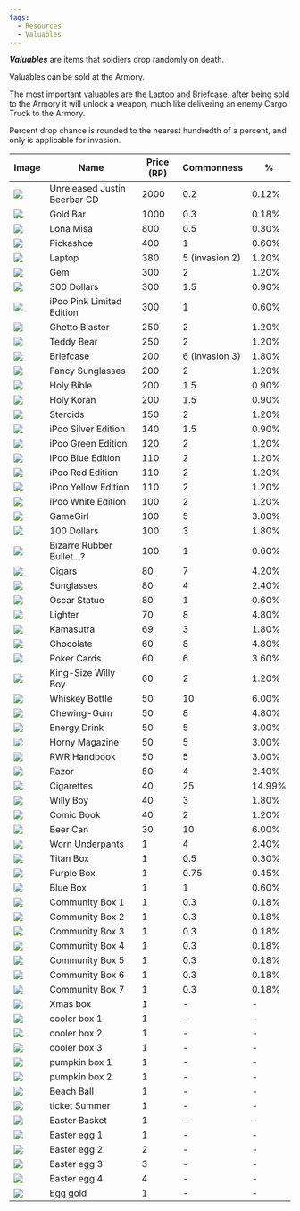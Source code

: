 ```yaml
---
tags:
  - Resources
  - Valuables
---
```



***Valuables*** are items that soldiers drop randomly on death. 

Valuables can be sold at the Armory. 

The most important valuables are the Laptop and Briefcase, after being sold to the Armory it will unlock a weapon, much like delivering an enemy Cargo Truck to the Armory. 

Percent drop chance is rounded to the nearest hundredth of a percent, and only is applicable for invasion.

| Image | Name | Price (RP) | Commonness | % |
|-------|------|------------|------------|----|
| ![](./img/Hud_cd.webp)| Unreleased Justin Beerbar CD | 2000 | 0.2 | 0.12% |
| ![](./img/Hud_goldbar.webp)| Gold Bar | 1000 | 0.3 | 0.18% |
| ![](./img/Hud_painting.webp)| Lona Misa | 800 | 0.5 | 0.30% |
| ![](./img/Hud_pickashoe.webp)| Pickashoe | 400 | 1 | 0.60% |
| ![](./img/Hud_laptop.webp)| Laptop | 380 | 5 (invasion 2) | 1.20% |
| ![](./img/Hud_gem.webp)| Gem | 300 | 2 | 1.20% |
| ![](./img/Hud_dollars_300.webp)| 300 Dollars | 300 | 1.5 | 0.90% |
| ![](./img/Hud_ipoo_pink.webp)| iPoo Pink Limited Edition | 300 | 1 | 0.60% |
| ![](./img/Hud_radio.webp)| Ghetto Blaster | 250 | 2 | 1.20% |
| ![](./img/Hud_teddy.webp)| Teddy Bear | 250 | 2 | 1.20% |
| ![](./img/Hud_suitcase.webp)| Briefcase | 200 | 6 (invasion 3) | 1.80% |
| ![](./img/Hud_fancy_sunglasses.webp)| Fancy Sunglasses | 200 | 2 | 1.20% |
| ![](./img/Hud_bible.webp)| Holy Bible | 200 | 1.5 | 0.90% |
| ![](./img/Hud_koran.webp)| Holy Koran | 200 | 1.5 | 0.90% |
| ![](./img/Hud_steroids.webp)| Steroids | 150 | 2 | 1.20% |
| ![](./img/Hud_ipoo_silver.webp)| iPoo Silver Edition | 140 | 1.5 | 0.90% |
| ![](./img/Hud_ipoo_green.webp)| iPoo Green Edition | 120 | 2 | 1.20% |
| ![](./img/Hud_ipoo_blue.webp)| iPoo Blue Edition | 110 | 2 | 1.20% |
| ![](./img/Hud_ipoo_red.webp)| iPoo Red Edition | 110 | 2 | 1.20% |
| ![](./img/Hud_ipoo_yellow.webp)| iPoo Yellow Edition | 110 | 2 | 1.20% |
| ![](./img/Hud_ipoo_white.webp)| iPoo White Edition | 100 | 2 | 1.20% |
| ![](./img/Hud_gamingdevice.webp)| GameGirl | 100 | 5 | 3.00% |
| ![](./img/Hud_dollars_100.webp)| 100 Dollars | 100 | 3 | 1.80% |
| ![](./img/Hud_bizarre_rubber_bullet.webp)| Bizarre Rubber Bullet...? | 100 | 1 | 0.60% |
| ![](./img/Hud_cigars.webp)| Cigars | 80 | 7 | 4.20% |
| ![](./img/Hud_sunglasses.webp)| Sunglasses | 80 | 4 | 2.40% |
| ![](./img/Hud_oscar_statue.webp)| Oscar Statue | 80 | 1 | 0.60% |
| ![](./img/Hud_lighter.webp)| Lighter | 70 | 8 | 4.80% |
| ![](./img/Hud_kamasutra.webp)| Kamasutra | 69 | 3 | 1.80% |
| ![](./img/Hud_chocolate.webp)| Chocolate | 60 | 8 | 4.80% |
| ![](./img/Hud_playing_cards.webp)| Poker Cards | 60 | 6 | 3.60% |
| ![](./img/Hud_sheaths_xxl.webp)| King-Size Willy Boy | 60 | 2 | 1.20% |
| ![](./img/Hud_whiskey_bottle.webp)| Whiskey Bottle | 50 | 10 | 6.00% |
| ![](./img/Hud_chewing_gum.webp)| Chewing-Gum | 50 | 8 | 4.80% |
| ![](./img/Hud_energy_drink.webp)| Energy Drink | 50 | 5 | 3.00% |
| ![](./img/Hud_horny_magazine.webp)| Horny Magazine | 50 | 5 | 3.00% |
| ![](./img/Hud_rwr_handbook.webp)| RWR Handbook | 50 | 5 | 3.00% |
| ![](./img/Hud_razor.webp)| Razor | 50 | 4 | 2.40% |
| ![](./img/Hud_cigarettes.webp)| Cigarettes | 40 | 25 | 14.99% |
| ![](./img/Hud_sheaths.webp)| Willy Boy | 40 | 3 | 1.80% |
| ![](./img/Hud_comic.webp)| Comic Book | 40 | 2 | 1.20% |
| ![](./img/Hud_beer_can.webp)| Beer Can | 30 | 10 | 6.00% |
| ![](./img/Hud_worn_underpants.webp)| Worn Underpants | 1 | 4 | 2.40% |
| ![](./img/Hud_gift_box_3.webp)| Titan Box | 1 | 0.5 | 0.30% |
| ![](./img/Hud_gift_box_2.webp)| Purple Box | 1 | 0.75 | 0.45% |
| ![](./img/Hud_gift_box_1.webp)| Blue Box | 1 | 1 | 0.60% |
| ![](./img/Hud_gift_box_community_1.webp)| Community Box 1 | 1 | 0.3 | 0.18% |
| ![](./img/Hud_gift_box_community_2.webp)| Community Box 2 | 1 | 0.3 | 0.18% |
| ![](./img/Hud_gift_box_community_3.webp)| Community Box 3 | 1 | 0.3 | 0.18% |
| ![](./img/Hud_gift_box_community_4.webp)| Community Box 4 | 1 | 0.3 | 0.18% |
| ![](./img/Hud_gift_box_community_5.webp)| Community Box 5 | 1 | 0.3 | 0.18% |
| ![](./img/Hud_gift_box_community_6.webp)| Community Box 6 | 1 | 0.3 | 0.18% |
| ![](./img/Hud_gift_box_community_7.webp)| Community Box 7 | 1 | 0.3 | 0.18% |
| ![](./img/Hud_Xmas_Box.webp)| Xmas box | 1 | - | - |
| ![](./img/Hud_Cooler_Box_1.webp)| cooler box 1 | 1 | - | - |
| ![](./img/Hud_Cooler_Box_2.webp)| cooler box 2 | 1 | - | - |
| ![](./img/Hud_Cooler_Box_3.webp)| cooler box 3 | 1 | - | - |
| ![](./img/Hud_Pumpkin.webp)| pumpkin box 1 | 1 | - | - |
| ![](./img/Hud_Pumpkin_2.webp)| pumpkin box 2 | 1 | - | - |
| ![](./img/Hud_Beach_Ball.webp)| Beach Ball | 1 | - | - |
| ![](./img/Hud_ticket_Summer.webp)| ticket Summer | 1 | - | - |
| ![](./img/Hud_Easter_Basket.webp)| Easter Basket | 1 | - | - |
| ![](./img/Hud_Easter_egg_1.webp)| Easter egg 1 | 1 | - | - |
| ![](./img/Hud_Easter_egg_2.webp)| Easter egg 2 | 2 | - | - |
| ![](./img/Hud_Easter_egg_3.webp)| Easter egg 3 | 3 | - | - |
| ![](./img/Hud_Easter_egg_4.webp)| Easter egg 4 | 4 | - | - |
| ![](./img/Hud_egg_gold.webp)| Egg gold | 1 | - | - |
